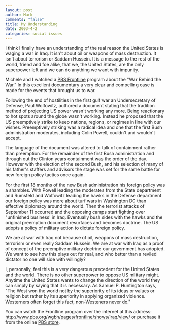 ```yaml
--- 
layout: post
author: Mark
comments: "false"
title: My Understanding
date: 2003-4-2
categories: social issues
---
```

I think I finally have an understanding of the real reason the United States is waging a war in Iraq. It isn't about oil or weapons of mass destruction. It isn't about terrorism or Saddam Hussein. It is a message to the rest of the world, friend and foe alike, that we, the United States, are the only superpower left and we can do anything we want with impunity.

Michele and I watched a <a href="http://www.pbs.org/wgbh/pages/frontline/" target="_blank">PBS Frontline</a> program about the "War Behind the War." In this excellent documentary a very clear and compelling case is made for the events that brought us to war.

Following the end of hostilities in the first gulf war an Undersecretary of Defense, Paul Wolfowitz, authored a document stating that the tradition method of projecting US power wasn't working any more. Being reactionary to hot spots around the globe wasn't working. Instead he proposed that the US preemptively strike to keep nations, regions, or regimes in line with our wishes. Preemptively striking was a radical idea and one that the first Bush administration moderates, including Colin Powell, couldn't and wouldn't accept.

The language of the document was altered to talk of containment rather than preemption. For the remainder of the first Bush administration and through out the Clinton years containment was the order of the day. However with the election of the second Bush, and his selection of many of his father's staffers and advisors the stage was set for the same battle for new foreign policy tactics once again.

For the first 18 months of the new Bush administration his foreign policy was a shambles. With Powell leading the moderates from the State department and Rumsfeld and Wolfowitz leading the hawks in the Defense department our foreign policy was more about turf wars in Washington DC than effective diplomacy around the world. Then the terrorist attacks of September 11 occurred and the opposing camps start fighting over "unfinished business' in Iraq. Eventually bush sides with the hawks and the original preemption document resurfaces and becomes doctrine. The US adopts a policy of military action to dictate foreign policy.

We are at war with Iraq not because of oil, weapons of mass destruction, terrorism or even really Saddam Hussein. We are at war with Iraq as a proof of concept of the preemptive military doctrine our government has adopted. We want to see how this plays out for real, and who better than a reviled dictator no one will side with willingly?

I, personally, feel this is a very dangerous precedent for the United States and the world. There is no other superpower to oppose US military might. Anytime the United States wants to change the direction of the world they can simply by saying that it is necessary. As Samuel P. Huntington says, "The West won the world not by the superiority of its ideas or values or religion but rather by its superiority in applying organized violence. Westerners often forget this fact, non-Westeners never do."

You can watch the Frontline program over the internet at this address: <a href="http://www.pbs.org/wgbh/pages/frontline/shows/iraq/view/" target="_blank">http://www.pbs.org/wgbh/pages/frontline/shows/iraq/view/</a> or purchase it from the online <a href="http://www.shop.pbs.org/cust/cdeploy?ecaction=ecwalkin&template=shoppbs/homepage/index.en.html" target="_blank">PBS store</a>.
